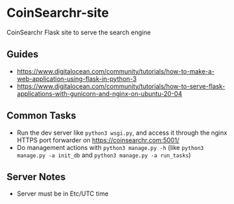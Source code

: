 # CoinSearchr-site
CoinSearchr Flask site to serve the search engine

## Guides
* https://www.digitalocean.com/community/tutorials/how-to-make-a-web-application-using-flask-in-python-3
* https://www.digitalocean.com/community/tutorials/how-to-serve-flask-applications-with-gunicorn-and-nginx-on-ubuntu-20-04

## Common Tasks
* Run the dev server like `python3 wsgi.py`, and access it through the nginx HTTPS port forwarder on https://coinsearchr.com:5001/
* Do management actions with `python3 manage.py -h` (like `python3 manage.py -a init_db` and `python3 manage.py -a run_tasks`)

## Server Notes
* Server must be in Etc/UTC time

